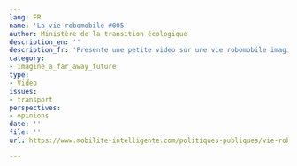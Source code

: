 ```yaml
---
lang: FR
name: 'La vie robomobile #005'
author: Ministère de la transition écologique
description_en: ''
description_fr: 'Presente une petite video sur une vie robomobile imaginaire '
category:
- imagine_a_far_away_future
type:
- Video
issues:
- transport
perspectives:
- opinions
date: ''
file: ''
url: https://www.mobilite-intelligente.com/politiques-publiques/vie-robomobile/la-lettre/N005

---
```

